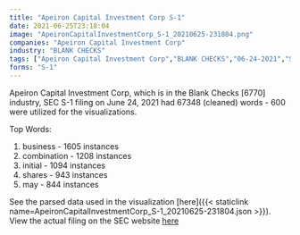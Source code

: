 ```yaml
---
title: "Apeiron Capital Investment Corp S-1"
date: 2021-06-25T23:18:04
image: "ApeironCapitalInvestmentCorp_S-1_20210625-231804.png"
companies: "Apeiron Capital Investment Corp"
industry: "BLANK CHECKS"
tags: ["Apeiron Capital Investment Corp","BLANK CHECKS","06-24-2021","S-1"]
forms: "S-1"
---
```

Apeiron Capital Investment Corp, which is in the Blank Checks [6770] industry, SEC S-1 filing on June 24, 2021 had 67348 (cleaned) words - 600 were utilized for the visualizations.

Top Words:
1. business - 1605 instances
2. combination - 1208 instances
3. initial - 1094 instances
4. shares - 943 instances
5. may - 844 instances


See the parsed data used in the visualization [here]({{< staticlink name=ApeironCapitalInvestmentCorp_S-1_20210625-231804.json >}}).  
View the actual filing on the SEC website [here](https://www.sec.gov/Archives/edgar/data/1849011/0001104659-21-085208.txt)
